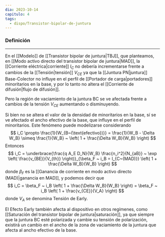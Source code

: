 ```yaml
---
dia: 2023-10-14
capitulo: 4
tags:
  - dispo/Transistor-bipolar-de-juntura
---
```

### Definición
---
En el [[Modelo]] de [[Transistor bipolar de juntura|TBJ]], que planteamos, en [[Modo activo directo del transistor bipolar de juntura|MAD]], la [[Corriente eléctrica|corriente]] $I_C$ no debería incrementarse frente a cambios de la [[Tensión|tensión]] $V_{CE}$ ya que la [[Juntura PN|juntura]] Base-Colector no influye en el perfil de [[Portador de carga|portadores]] minoritarios en la base, y por lo tanto no altera el [[Corriente de difusión|flujo de difusión]].

Pero la región de vaciamiento de la juntura BC se ve afectada frente a cambios de la tensión $V_{CE}$ aumentando o disminuyendo.

Si bien no se altera el valor de la densidad de minoritarios en la base, sí se ve afectado el ancho efectivo de la base, que influye en el perfil de minoritarios. Este fenómeno puede modelizarse considerando $$ i_C \propto \frac{1}{W_{B~(\text{efectivo})}} = \frac{1}{W_B - \Delta W_B} \simeq \frac{1}{W_B} ~ \left( 1 + \frac{\Delta W_B}{W_B} \right) $$
Entonces $$ i_C = \underbrace{\frac{q A_E D_N}{W_B} \frac{n_i^2}{N_{aB}} ~ \exp \left( \frac{v_{BE}}{V_{th}} \right)}_{\beta_F ~ i_B = I_{C~(MAD)}} \left( 1 + \frac{\Delta W_B}{W_B} \right) $$ donde $\beta_F$ es la [[Ganancia de corriente en modo activo directo (MAD)|ganancia en MAD]], y podemos decir que $$ i_C = \beta_F ~ i_B \left( 1 + \frac{\Delta W_B}{W_B} \right) = \beta_F ~ i_B \left( 1 + \frac{v_{CE}}{V_A} \right) $$ donde $V_A$ se denomina Tensión de Early.

El Efecto Early también afecta al dispositivo en otros regímenes, como [[Saturación del transistor bipolar de juntura|saturación]], ya que siempre que la juntura BC esté polarizada y cambie su tensión de polarización, existirá un cambio en el ancho de la zona de vaciamiento de la juntura que afecta al ancho efectivo de la base.